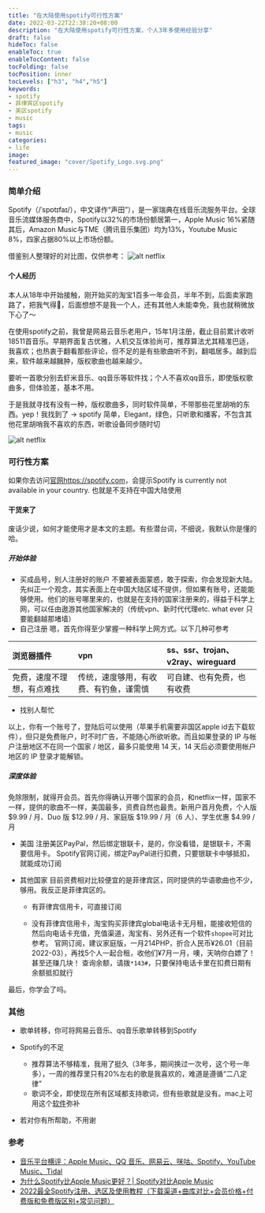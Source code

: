 ```yaml
---
title: "在大陆使用spotify可行性方案"
date: 2022-03-22T22:38:20+08:00
description: "在大陆使用spotify可行性方案，个人3年多使用经验分享"
draft: false
hideToc: false
enableToc: true
enableTocContent: false
tocFolding: false
tocPosition: inner
tocLevels: ["h3", "h4","h5"]
keywords:
- spotify
- 菲律宾区spotify
- 美区spotify
- music
tags:
- music
categories:
- life
image:
featured_image: "cover/Spotify_Logo.svg.png"
---
```


### 简单介绍
Spotify（/ˈspɒtɪfaɪ/），中文译作“声田”），是一家瑞典在线音乐流服务平台。全球音乐流媒体服务商中，Spotify以32%的市场份额居第一，Apple Music 16%紧随其后，Amazon Music与TME（腾讯音乐集团）均为13%，Youtube Music 8%，四家占据80%以上市场份额。

借鉴别人整理好的对比图，仅供参考：
![alt netflix](https://z4a.net/images/2022/03/22/diff_music.jpg "在线音乐流服务平台对比")

#### 个人经历
本人从18年中开始接触，刚开始买的淘宝1百多一年会员，半年不到，后面卖家跑路了，把我气得🤬，后面想想不是我一个人，还有其他人未能幸免，我也就稍微放下心了～

在使用spotify之前，我曾是网易云音乐老用户，15年1月注册，截止目前累计收听18511首音乐。早期界面复古优雅，人机交互体验尚可，推荐算法尤其精准巴适，我喜欢；也热衷于翻看那些评论，但不足的是有些歌曲听不到，翻唱居多。越到后来，软件越来越臃肿，版权歌曲也越来越少。

要听一首歌分别去虾米音乐、qq音乐等软件找；个人不喜欢qq音乐，即使版权歌曲多，但体验差，基本不用。

于是我就寻找有没有一种，版权歌曲多，同时软件简单，不带那些花里胡哨的东西。yep！我找到了 -> spotify
简单，Elegant，绿色，只听歌和播客，不包含其他花里胡哨我不喜欢的东西，听歌设备同步随时切

![alt netflix](https://z4a.net/images/2022/03/23/31647967530_.pic.jpg "个人音乐库界面")


### 可行性方案
如果你去访问[官网https://spotify.com](https://spotify.com)，会提示Spotify is currently not available in your country.
也就是不支持在中国大陆使用

#### 干货来了

废话少说，如何才能使用才是本文的主题。有些潜台词，不细说，我默认你是懂的哈。

##### 开始体验

- 买成品号，别人注册好的账户
不要被表面蒙惑，敢于探索，你会发现新大陆。
先纠正一个观念，其实表面上在中国大陆区域不提供，但如果有账号，还能能够使用。他们的账号哪里来的，也就是在支持的国家注册来的，得益于科学上网，可以任由遨游其他国家解决的（传统vpn、新时代代理etc. what ever 只要能翻越那堵墙）
- 自己注册
嗯，首先你得至少掌握一种科学上网方式。以下几种可参考

|  浏览器插件   | vpn  | ss、ssr、trojan、v2ray、wireguard  |
|:----   |:----   |:---- |
| 免费，速度不理想，有点难找  | 传统，速度够用，有收费、有钓鱼，谨需慎 |可自建、也有免费，也有收费|

- 找别人帮忙


以上，你有一个账号了，登陆后可以使用（苹果手机需要非国区apple id去下载软件），但只是免费账户，时不时广告，不能随心所欲听歌。而且如果登录的 IP 与帐户注册地区不在同一个国家 / 地区，最多只能使用 14 天，14 天后必须要使用帐户地区的 IP 登录才能解锁。

##### 深度体验

免除限制，就得开会员。首先你得确认开哪个国家的会员，和netflix一样，国家不一样，提供的歌曲不一样，美国最多，资费自然也最贵。新用户首月免费，个人版 $9.99 / 月、Duo 版 $12.99 / 月、家庭版 $19.99 / 月（6 人）、学生优惠 $4.99 / 月
- 美国
注册美区PayPal，然后绑定银联卡，是的，你没看错，是银联卡，不需要信用卡。
Spotify官网订阅，绑定PayPal进行扣费，只要银联卡中够抵扣，就能成功订阅

- 其他国家
目前资费相对比较便宜的是菲律宾区，同时提供的华语歌曲也不少，够用。我反正是菲律宾区的。
    - 有菲律宾信用卡，可直接订阅

    - 没有菲律宾信用卡，淘宝购买菲律宾global电话卡无月租，能接收短信的
    然后向电话卡充值，充值渠道，淘宝有、另外还有一个软件`shopee`可对比参考。
    官网订阅，建议家庭版，一月214PHP，折合人民币¥26.01（目前2022-03），再找5个人一起合租，收他们¥7月一月，噢，天呐你白嫖了！甚至还赚几块！
    查询余额，请拨`*143#`，只要保持电话卡里在扣费日期有余额抵扣就行

最后，你学会了吗。

### 其他

- 歌单转移，你可将网易云音乐、qq音乐歌单转移到Spotify

- Spotify的不足
    - 推荐算法不够精准，我用了挺久（3年多，期间换过一次号，这个号一年多），一周的推荐里只有20%左右的歌是我喜欢的，难道是遵循“二八定律”
    - 歌词不全，即使现在所有区域都支持歌词，但有些歌就是没有。mac上可用这个[软件](https://github.com/ddddxxx/LyricsX)弥补
- 若对你有所帮助，不用谢

### 参考
- [音乐平台横评：Apple Music、QQ 音乐、网易云、咪咕、Spotify、YouTube Music、Tidal](https://sspai.com/post/64477)
- [为什么Spotify比Apple Music更好？| Spotify对比Apple Music](https://zhuanlan.zhihu.com/p/373365808)
- [2022最全Spotify注册、选区及使用教程（下载渠道+曲库对比+会员价格+付费版和免费版区别+常见问题）](https://www.extrabux.com/chs/guide/6022636)